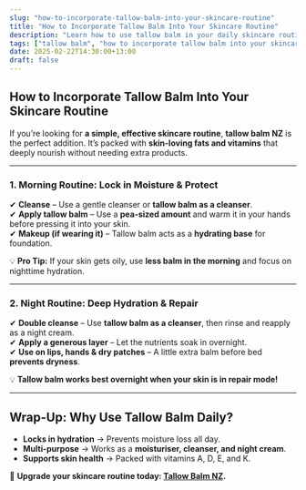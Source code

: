```yaml
---
slug: "how-to-incorporate-tallow-balm-into-your-skincare-routine"
title: "How to Incorporate Tallow Balm Into Your Skincare Routine"
description: "Learn how to use tallow balm in your daily skincare routine for hydration, healing, and anti-aging benefits. Perfect for morning and night use."
tags: ["tallow balm", "how to incorporate tallow balm into your skincare routine", "beef tallow for skin NZ"]
date: 2025-02-22T14:30:00+13:00
draft: false
---
```


## How to Incorporate Tallow Balm Into Your Skincare Routine  

If you’re looking for **a simple, effective skincare routine**, **tallow balm NZ** is the perfect addition. It’s packed with **skin-loving fats and vitamins** that deeply nourish without needing extra products.  

---

### **1. Morning Routine: Lock in Moisture & Protect**  

✔ **Cleanse** – Use a gentle cleanser or **tallow balm as a cleanser**.  
✔ **Apply tallow balm** – Use a **pea-sized amount** and warm it in your hands before pressing it into your skin.  
✔ **Makeup (if wearing it)** – Tallow balm acts as a **hydrating base** for foundation.  

💡 **Pro Tip:** If your skin gets oily, use **less balm in the morning** and focus on nighttime hydration.  

---

### **2. Night Routine: Deep Hydration & Repair**  

✔ **Double cleanse** – Use **tallow balm as a cleanser**, then rinse and reapply as a night cream.  
✔ **Apply a generous layer** – Let the nutrients soak in overnight.  
✔ **Use on lips, hands & dry patches** – A little extra balm before bed **prevents dryness**.  

💡 **Tallow balm works best overnight when your skin is in repair mode!**  

---

## **Wrap-Up: Why Use Tallow Balm Daily?**  

- **Locks in hydration** → Prevents moisture loss all day.  
- **Multi-purpose** → Works as a **moisturiser, cleanser, and night cream**.  
- **Supports skin health** → Packed with vitamins A, D, E, and K.  

🔗 **Upgrade your skincare routine today: [Tallow Balm NZ](https://primalpantry.co.nz/shop/products/tallow-skin/).**
